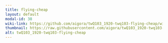 ```yaml
---
title: flying-cheap
layout: default
modal-id: 38
wiki-link: https://github.com/aigora/twQ103_1920-twq103-flying-cheap/wiki
thumbnail: https://raw.githubusercontent.com/aigora/twQ103_1920-twq103-flying-cheap/master/logo.png
alt: twQ103_1920-twq103-flying-cheap
---
```


